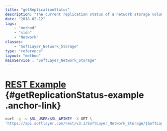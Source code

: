 ```yaml
---
title: "getReplicationStatus"
description: "The current replication status of a network storage volume. Indicates Failover or Failback status."
date: "2018-02-12"
tags:
    - "method"
    - "sldn"
    - "Network"
classes:
    - "SoftLayer_Network_Storage"
type: "reference"
layout: "method"
mainService : "SoftLayer_Network_Storage"
---
```


# [REST Example](#getReplicationStatus-example) <a href="/article/rest/"><i class="fas fa-question"></i></a> {#getReplicationStatus-example .anchor-link} 
```bash
curl -g -u $SL_USER:$SL_APIKEY -X GET \
'https://api.softlayer.com/rest/v3.1/SoftLayer_Network_Storage/{SoftLayer_Network_StorageID}/getReplicationStatus'
```
